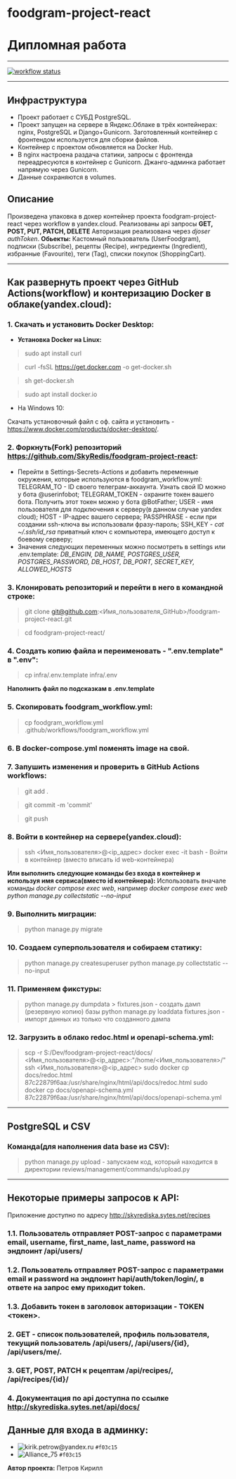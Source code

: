 # foodgram-project-react
# Дипломная работа
____
[![workflow status](https://github.com/SkyRedis/foodgram-project-react/actions/workflows/foodgram_workflow.yml/badge.svg?branch=master)](https://github.com/SkyRedis/foodgram-project-react/actions/workflows/foodgram_workflow.yml)
____

## Инфраструктура
- Проект работает с СУБД PostgreSQL.
- Проект запущен на сервере в Яндекс.Облаке в трёх контейнерах: nginx, PostgreSQL и Django+Gunicorn. Заготовленный контейнер с фронтендом используется для сборки файлов.
- Контейнер с проектом обновляется на Docker Hub.
- В nginx настроена раздача статики, запросы с фронтенда переадресуются в контейнер с Gunicorn. Джанго-админка работает напрямую через Gunicorn.
- Данные сохраняются в volumes.


## Описание
 Произведена упаковка в докер контейнер проекта foodgram-project-react через workflow в yandex.cloud.
 Реализованы api запросы **GET, POST, PUT, PATCH, DELETE**
 Авторизация реализована через *djoser authToken*.
 **Обьекты:** Кастомный пользователь (UserFoodgram), подписки (Subscribe), рецепты (Recipe), ингредиенты (Ingredient), избранные (Favourite), теги (Tag), списки покупок (ShoppingCart).

____

## Как развернуть проект через GitHub Actions(workflow) и контеризацию Docker в облаке(yandex.cloud):
### 1. Скачать и установить Docker Desktop:
- **Установка Docker на Linux:**
> sudo apt install curl

> curl -fsSL https://get.docker.com -o get-docker.sh

> sh get-docker.sh

>sudo apt install docker.io

- На Windows 10:

Скачать установочный  файл с оф. сайта и установить - https://www.docker.com/products/docker-desktop/. 
### 2. Форкнуть(Fork) репозиторий https://github.com/SkyRedis/foodgram-project-react:
- Перейти в Settings-Secrets-Actions и добавить переменные окружения, которые используются в foodgram_workflow.yml:
TELEGRAM_TO - ID своего телеграм-аккаунта. Узнать свой ID можно у бота @userinfobot;
TELEGRAM_TOKEN - охраните токен вашего бота. Получить этот токен можно у бота @BotFather;
USER - имя пользователя для подключения к серверу(в данном случае yandex cloud);
HOST - IP-адрес вашего сервера;
PASSPHRASE - если при создании ssh-ключа вы использовали фразу-пароль;
SSH_KEY - *cat ~/.ssh/id_rsa* приватный ключ с компьютера, имеющего доступ к боевому серверу;
- Значения следующих переменных можно посмотреть в settings или .env.template:
*DB_ENGIN, DB_NAME, POSTGRES_USER, POSTGRES_PASSWORD, DB_HOST, DB_PORT, SECRET_KEY, ALLOWED_HOSTS*
### 3. Клонировать репозиторий и перейти в него в командной строке:
> git clone git@github.com:<Имя_пользователя_GitHub>/foodgram-project-react.git

> cd foodgram-project-react/
### 4. Создать копию файла и переименовать - ".env.template" в ".env":
> cp infra/.env.template infra/.env

**Наполнить файл по подсказкам в .env.template**
### 5. Скопировать foodgram_workflow.yml:
>cp foodgram_workflow.yml .github/workflows/foodgram_workflow.yml

### 6. В docker-compose.yml поменять image на свой.
### 7. Запушить изменения и проверить в GitHub Actions workflows:
> git add .

> git commit -m 'commit'

>git push
### 8. Войти в контейнер на сервере(yandex.cloud):
> ssh <Имя_пользователя>@<ip_адрес>
> docker exec -it <CONTAINER ID> bash - Войти в контейнер (вместо <CONTAINER ID> вписать id web-контейнера)

**Или выполнить следующие команды без входа в контейнер и используя имя сервиса(вместо id контейнера):**
Использовать вначале команды *docker compose exec web*, например *docker compose exec web python manage.py collectstatic --no-input*
### 9. Выполнить миграции:
> python manage.py migrate
### 10. Создаем суперпользователя и собираем статику:
> python manage.py createsuperuser
> python manage.py collectstatic --no-input
### 11. Применяем фикстуры:
> python manage.py dumpdata > fixtures.json - создать дамп (резервную копию) базы
> python manage.py loaddata fixtures.json -  импорт данных из только что созданного дампа
### 12. Загрузить в облако redoc.html и openapi-schema.yml:
> scp -r S:/Dev/foodgram-project-react/docs/ <Имя_пользователя>@<ip_адрес>:"/home/<Имя_пользователя>/"
> ssh <Имя_пользователя>@<ip_адрес>
> sudo docker cp docs/redoc.html 87c22879f6aa:/usr/share/nginx/html/api/docs/redoc.html
> sudo docker cp docs/openapi-schema.yml 87c22879f6aa:/usr/share/nginx/html/api/docs/openapi-schema.yml

____

## PostgreSQL и CSV
### Команда(для наполнения data base из CSV):
> python manage.py upload - запускаем код, который находится в директории reviews/management/commands/upload.py

____

## Некоторые примеры запросов к API:
Приложение доступно по адресу http://skyrediska.sytes.net/recipes
### 1.1. Пользователь отправляет POST-запрос с параметрами email, username, first_name, last_name, password на эндпоинт /api/users/
### 1.2. Пользователь отправляет POST-запрос с параметрами email и password на эндпоинт hapi/auth/token/login/, в ответе на запрос ему приходит token.
### 1.3. Добавить токен в заголовок авторизации - TOKEN <токен>.
### 2. GET - список пользователей, профиль пользователя, текущий пользователь /api/users/, /api/users/{id}, /api/users/me/.
### 3. GET, POST, PATCH к рецептам /api/recipes/, /api/recipes/{id}/
### 4. Документация по api доступна по ссылке http://skyrediska.sytes.net/api/docs/

 ## Данные для входа в админку:
- ![kirik.petrow@yandex.ru](https://via.placeholder.com/15/f03c15/000000?text=+) `#f03c15`
- ![Alliance_75](https://via.placeholder.com/15/f03c15/000000?text=+) `#f03c15`
 
**Автор проекта:**
Петров Кирилл
